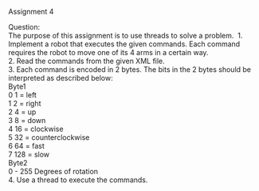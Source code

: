 Assignment 4

Question:  
The purpose of this assignment is to use threads to solve a problem.   1. Implement a robot that executes the given commands. Each command requires the robot to move one of its 4 arms in a certain way.  
2. Read the commands from the given XML file.  
3. Each command is encoded in 2 bytes. The bits in the 2 bytes should be interpreted as described below:  
Byte1  
0 1 = left  
1 2 = right  
2 4 = up  
3 8 = down  
4 16 = clockwise  
5 32 = counterclockwise  
6 64 = fast  
7 128 = slow  
Byte2  
0 - 255 Degrees of rotation  
4. Use a thread to execute the commands.  